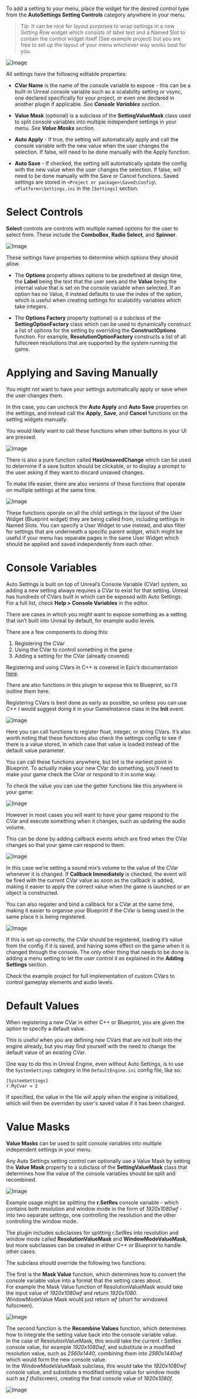 To add a setting to your menu, place the widget for the desired control type from the **AutoSettings Setting Controls** category anywhere in your menu.

> Tip: It can be nice for layout purposes to wrap settings in a new *Setting Row* widget which consists of label text and a Named Slot to contain the control widget itself (See example project) but you are free to set up the layout of your menu whichever way works best for you.

![Image](/images/image15.png)

All settings have the following editable properties:

- **CVar Name** is the name of the console variable to expose - this can be a built-in Unreal console variable such as a scalability setting or vsync, one declared specifically for your project, or even one declared in another plugin if applicable.
*See **Console Variables** section.*

- **Value Mask** (optional) is a subclass of the **SettingValueMask** class used to split console variables into multiple independent settings in your menu.
*See **Value Masks** section.*

- **Auto Apply** - If true, the setting will automatically apply and call the console variable with the new value when the user changes the selection. If false, will need to be done manually with the Apply function.

- **Auto Save** - If checked, the setting will automatically update the config with the new value when the user changes the selection. If false, will need to be done manually with the Save or Cancel functions. Saved settings are stored in `<Project or package>\Saved\Config\<Platform>\Settings.ini` in the `[Settings]` section.

# Select Controls

**Select** controls are controls with multiple named options for the user to select from.
These include the **ComboBox**, **Radio Select**, and **Spinner**.

![Image](/images/image22.png)

These settings have properties to determine which options they should allow.

- The **Options** property allows options to be predefined at design time, the **Label** being the text that the user sees and the **Value** being the internal value that is set on the console variable when selected. 
If an option has no Value, it instead defaults to use the index of the option, which is useful when creating settings for scalability variables which take integers.

- The **Options Factory** property (optional) is a subclass of the **SettingOptionFactory** class which can be used to dynamically construct a list of options for the setting by overriding the **ConstructOptions** function. For example, **ResolutionOptionFactory** constructs a list of all fullscreen resolutions that are supported by the system running the game.

# Applying and Saving Manually

You might not want to have your settings automatically apply or save when the user changes them.

In this case, you can uncheck the **Auto Apply** and **Auto Save** properties on the settings, and instead call the **Apply**, **Save**, and **Cancel** functions on the setting widgets manually.

You would likely want to call these functions when other buttons in your UI are pressed.

![Image](/images/image14.png)

There is also a pure function called **HasUnsavedChange** which can be used to determine if a save button should be clickable, or to display a prompt to the user asking if they want to discard unsaved changes.

To make life easier, there are also versions of these functions that operate on multiple settings at the same time.

![Image](/images/image16.png)

These functions operate on all the child settings in the layout of the User Widget (Blueprint widget) they are being called from, including settings in Named Slots. You can specify a User Widget to use instead, and also filter for settings that are underneath a specific parent widget, which might be useful if your menu has separate pages in the same User Widget which should be applied and saved independently from each other.

# Console Variables

Auto Settings is built on top of Unreal’s Console Variable (CVar) system, so adding a new setting always requires a CVar to exist for that setting. Unreal has hundreds of CVars built in which can be exposed with Auto Settings.
For a full list, check **Help > Console Variables** in the editor.

There are cases in which you might want to expose something as a setting that isn’t built into Unreal by default, for example audio levels.

There are a few components to doing this:
1. Registering the CVar
2. Using the CVar to control something in the game
3. Adding a setting for the CVar (already covered)

Registering and using CVars in C++ is covered in Epic’s documentation [here](https://docs.unrealengine.com/latest/INT/Programming/Development/Tools/ConsoleManager/index.html).

There are also functions in this plugin to expose this to Blueprint, so I’ll outline them here.

Registering CVars is best done as early as possible, so unless you can use C++ I would suggest doing it in your GameInstance class in the **Init** event.

![Image](/images/image10.png)

Here you can call functions to register float, integer, or string CVars.
It’s also worth noting that these functions also check the settings config to see if there is a value stored, in which case that value is loaded instead of the default value parameter.

You can call these functions anywhere, but Init is the earliest point in Blueprint.
To actually make your new CVar do something, you’ll need to make your game check the CVar or respond to it in some way.

To check the value you can use the getter functions like this anywhere in your game:

![Image](/images/image13.png)

However in most cases you will want to have your game respond to the CVar and execute something when it changes, such as updating the audio volume.

This can be done by adding callback events which are fired when the CVar changes so that your game can respond to them.

![Image](/images/image17.png)

In this case we’re setting a sound mix’s volume to the value of the CVar whenever it is changed. If **Callback Immediately** is checked, the event will be fired with the current CVar value as soon as the callback is added, making it easier to apply the correct value when the game is launched or an object is constructed.

You can also register and bind a callback for a CVar at the same time, making it easier to organise your Blueprint if the CVar is being used in the same place it is being registered.

![Image](/images/image9.png)

If this is set up correctly, the CVar should be registered, loading it’s value from the config if it is saved, and having some effect on the game when it is changed through the console. The only other thing that needs to be done is adding a menu setting to let the user control it as explained in the **Adding Settings** section.

Check the example project for full implementation of custom CVars to control gameplay elements and audio levels.

# Default Values

When registering a new CVar in either C++ or Blueprint, you are given the option to specify a default value.

This is useful when you are defining new CVars that are not built into the engine already, but you may find yourself with the need to change the default value of an existing CVar.

One way to do this in Unreal Engine, even without Auto Settings, is to use the `SystemSettings` category in the `DefaultEngine.ini` config file, like so:

```
[SystemSettings]
r.MyCvar = 2
```

If specified, the value in the file will apply when the engine is initialized, which will then be overriden by user's saved value if it has been changed.

# Value Masks

**Value Masks** can be used to split console variables into multiple independent settings in your menu.

Any Auto Settings setting control can optionally use a Value Mask by setting the **Value Mask** property to a subclass of the **SettingValueMask** class that determines how the value of the console variables should be split and recombined.

![Image](/images/image4.png)

Example usage might be splitting the **r.SetRes** console variable - which contains both resolution and window mode in the form of *1920x1080wf* - into two separate settings, one controlling the resolution and the other controlling the window mode.

The plugin includes subclasses for splitting r.SetRes into resolution and window mode called **ResolutionValueMask** and **WindowModeValueMask**, but more subclasses can be created in either C++ or Blueprint to handle other cases.

The subclass should override the following two functions:

The first is the **Mask Value** function, which determines how to convert the console variable value into a format that the setting cares about.  
For example the Mask Value function of ResolutionValueMask would take the input value of *1920x1080wf* and return *1920x1080*.  
WindowModeValue Mask would just return *wf* (short for windowed fullscreen).  

![Image](/images/image2.png)

The second function is the **Recombine Values** function, which determines how to integrate the setting value back into the console variable value.  
In the case of ResolutionValueMask, this would take the current r.SetRes console value, for example *1920x1080wf*, and substitute in a modified resolution value, such as *2560x1440*, combining them into *2560x1440wf* which would form the new console value.  
In the WindowModeValueMask subclass, this would take the *1920x1080wf* console value, and substitute a modified setting value for window mode such as *f* (fullscreen), creating the final console value of *1920x1080f*.  

![Image](/images/image19.png)